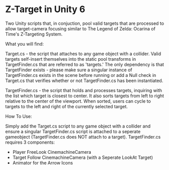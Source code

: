 # Z-Target in Unity 6
Two Unity scripts that, in conjuction, pool valid targets that are processed to allow target-camera focusing similar to The Legend of Zelda: Ocarina of Time's Z-Targeting System.

What you will find:

Target.cs - the script that attaches to any game object with a collider. Valid targets self-insert themselves into the static pool transforms in TargetFinder.cs that are referred to as 'targets.' The only dependency is that TargetFinder exists - please make sure a singular instance of TargetFinder.cs exists in the scene before running or add a Null check in Target.cs that verifies whether or not TargetFinder.cs has been instantiated.

TargetFinder.cs - the script that holds and processes targets, inquiring with the list which target is closest to center. It also sorts targets from left to right relative to the center of the viewport. When sorted, users can cycle to targets to the left and right of the currently selected target.

How To Use:

Simply add the Target.cs script to any game object with a collider and ensure a singular TargetFinder.cs script is attached to a seperate gameobject (TargetFinder.cs does NOT attach to a target). TargetFinder.cs requires 3 components:
- Player FreeLook CinemachineCamera
- Target Follow CinemachineCamera (with a Seperate LookAt Target)
- Animator for the Arrow Icons
